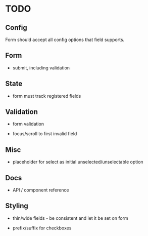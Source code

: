 # TODO

## Config

Form should accept all config options that field supports.

## Form

* submit, including validation

## State

* form must track registered fields

## Validation

* form validation

* focus/scroll to first invalid field

## Misc

* placeholder for select as initial unselected/unselectable option

## Docs

* API / component reference

## Styling

* thin/wide fields - be consistent and let it be set on form

* prefix/suffix for checkboxes